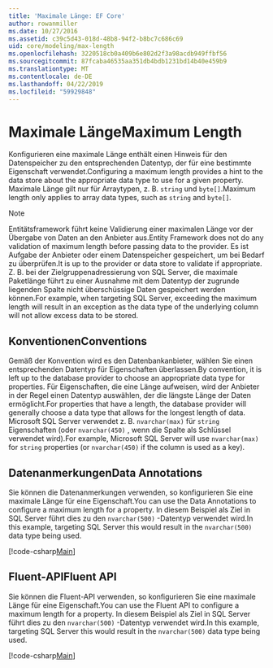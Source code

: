 ```yaml
---
title: 'Maximale Länge: EF Core'
author: rowanmiller
ms.date: 10/27/2016
ms.assetid: c39c5d43-018d-48b8-94f2-b8bc7c686c69
uid: core/modeling/max-length
ms.openlocfilehash: 3220518cb0a409b6e802d2f3a98acdb949ffbf56
ms.sourcegitcommit: 87fcaba46535aa351db4bdb1231bd14b40e459b9
ms.translationtype: MT
ms.contentlocale: de-DE
ms.lasthandoff: 04/22/2019
ms.locfileid: "59929848"
---
```

# <a name="maximum-length"></a><span data-ttu-id="c1192-102">Maximale Länge</span><span class="sxs-lookup"><span data-stu-id="c1192-102">Maximum Length</span></span>

<span data-ttu-id="c1192-103">Konfigurieren eine maximale Länge enthält einen Hinweis für den Datenspeicher zu den entsprechenden Datentyp, der für eine bestimmte Eigenschaft verwendet.</span><span class="sxs-lookup"><span data-stu-id="c1192-103">Configuring a maximum length provides a hint to the data store about the appropriate data type to use for a given property.</span></span> <span data-ttu-id="c1192-104">Maximale Länge gilt nur für Arraytypen, z. B. `string` und `byte[]`.</span><span class="sxs-lookup"><span data-stu-id="c1192-104">Maximum length only applies to array data types, such as `string` and `byte[]`.</span></span>

> [!NOTE]  
> <span data-ttu-id="c1192-105">Entitätsframework führt keine Validierung einer maximalen Länge vor der Übergabe von Daten an den Anbieter aus.</span><span class="sxs-lookup"><span data-stu-id="c1192-105">Entity Framework does not do any validation of maximum length before passing data to the provider.</span></span> <span data-ttu-id="c1192-106">Es ist Aufgabe der Anbieter oder einem Datenspeicher gespeichert, um bei Bedarf zu überprüfen.</span><span class="sxs-lookup"><span data-stu-id="c1192-106">It is up to the provider or data store to validate if appropriate.</span></span> <span data-ttu-id="c1192-107">Z. B. bei der Zielgruppenadressierung von SQL Server, die maximale Paketlänge führt zu einer Ausnahme mit dem Datentyp der zugrunde liegenden Spalte nicht überschüssige Daten gespeichert werden können.</span><span class="sxs-lookup"><span data-stu-id="c1192-107">For example, when targeting SQL Server, exceeding the maximum length will result in an exception as the data type of the underlying column will not allow excess data to be stored.</span></span>

## <a name="conventions"></a><span data-ttu-id="c1192-108">Konventionen</span><span class="sxs-lookup"><span data-stu-id="c1192-108">Conventions</span></span>

<span data-ttu-id="c1192-109">Gemäß der Konvention wird es den Datenbankanbieter, wählen Sie einen entsprechenden Datentyp für Eigenschaften überlassen.</span><span class="sxs-lookup"><span data-stu-id="c1192-109">By convention, it is left up to the database provider to choose an appropriate data type for properties.</span></span> <span data-ttu-id="c1192-110">Für Eigenschaften, die eine Länge aufweisen, wird der Anbieter in der Regel einen Datentyp auswählen, der die längste Länge der Daten ermöglicht.</span><span class="sxs-lookup"><span data-stu-id="c1192-110">For properties that have a length, the database provider will generally choose a data type that allows for the longest length of data.</span></span> <span data-ttu-id="c1192-111">Microsoft SQL Server verwendet z. B. `nvarchar(max)` für `string` Eigenschaften (oder `nvarchar(450)` , wenn die Spalte als Schlüssel verwendet wird).</span><span class="sxs-lookup"><span data-stu-id="c1192-111">For example, Microsoft SQL Server will use `nvarchar(max)` for `string` properties (or `nvarchar(450)` if the column is used as a key).</span></span>

## <a name="data-annotations"></a><span data-ttu-id="c1192-112">Datenanmerkungen</span><span class="sxs-lookup"><span data-stu-id="c1192-112">Data Annotations</span></span>

<span data-ttu-id="c1192-113">Sie können die Datenanmerkungen verwenden, so konfigurieren Sie eine maximale Länge für eine Eigenschaft.</span><span class="sxs-lookup"><span data-stu-id="c1192-113">You can use the Data Annotations to configure a maximum length for a property.</span></span> <span data-ttu-id="c1192-114">In diesem Beispiel als Ziel in SQL Server führt dies zu den `nvarchar(500)` -Datentyp verwendet wird.</span><span class="sxs-lookup"><span data-stu-id="c1192-114">In this example, targeting SQL Server this would result in the `nvarchar(500)` data type being used.</span></span>

[!code-csharp[Main](../../../samples/core/Modeling/DataAnnotations/Samples/MaxLength.cs?highlight=14)]

## <a name="fluent-api"></a><span data-ttu-id="c1192-115">Fluent-API</span><span class="sxs-lookup"><span data-stu-id="c1192-115">Fluent API</span></span>

<span data-ttu-id="c1192-116">Sie können die Fluent-API verwenden, so konfigurieren Sie eine maximale Länge für eine Eigenschaft.</span><span class="sxs-lookup"><span data-stu-id="c1192-116">You can use the Fluent API to configure a maximum length for a property.</span></span> <span data-ttu-id="c1192-117">In diesem Beispiel als Ziel in SQL Server führt dies zu den `nvarchar(500)` -Datentyp verwendet wird.</span><span class="sxs-lookup"><span data-stu-id="c1192-117">In this example, targeting SQL Server this would result in the `nvarchar(500)` data type being used.</span></span>

[!code-csharp[Main](../../../samples/core/Modeling/FluentAPI/Samples/MaxLength.cs?highlight=11-13)]
